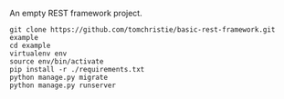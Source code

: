 An empty REST framework project.

    git clone https://github.com/tomchristie/basic-rest-framework.git example
    cd example
    virtualenv env
    source env/bin/activate
    pip install -r ./requirements.txt
    python manage.py migrate
    python manage.py runserver